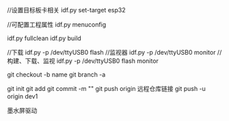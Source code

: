 //设置目标板卡相关
idf.py set-target esp32

//可配置工程属性
idf.py menuconfig

idf.py fullclean
idf.py build

//下载
idf.py -p /dev/ttyUSB0 flash
//监视器
idf.py -p /dev/ttyUSB0 monitor
//构建、下载、监视
idf.py -p /dev/ttyUSB0 flash monitor

git checkout -b name
git branch -a

git init
git add
git commit -m ""
git push origin 远程仓库链接
git push -u origin dev1

墨水屏驱动
